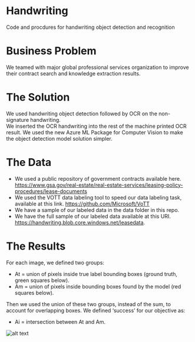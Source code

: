 # Handwriting
Code and procdures for handwriting object detection and recognition

# Business Problem
We teamed with major global professional services organization to improve their contract search and knowledge extraction results. 

# The Solution
We used handwriting object detection followed by OCR on the non-signature handwriting.  
We inserted the OCR handwriting into the rest of the machine printed OCR result.
We used the new Azure ML Package for Computer Vision to make the object detection model solution simpler.

# The Data
- We used a public repository of government contracts available here. https://www.gsa.gov/real-estate/real-estate-services/leasing-policy-procedures/lease-documents 
- We used the VOTT data labeling tool to speed our data labeling task, available at this link. https://github.com/Microsoft/VoTT
- We have a sample of our labeled data in the data folder in this repo.  
- We have the full sample of our labeled data available at this URI. https://handwriting.blob.core.windows.net/leasedata.   

# The Results
For each image, we defined two groups:
-	At = union of pixels inside true label bounding boxes (ground truth, green squares below). 
-	Am = union of pixels inside bounding boxes found by the model (red squares below). 

Then we used the union of these two groups, instead of the sum, to account for overlapping boxes. We defined ‘success’ for our objective as: 
-	Ai = intersection between At and Am. 


![alt text](https://github.com/SingingData/StockPerformanceClassification/blob/master/images/Model_Training_accuracyandloss.png)
